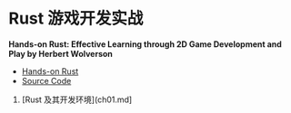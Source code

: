 # Rust 游戏开发实战

**Hands-on Rust: Effective Learning through 2D Game Development and Play by Herbert Wolverson**

- [Hands-on Rust](https://hands-on-rust.com/)
- [Source Code](https://github.com/thebracket/HandsOnRust)

1. [Rust 及其开发环境](ch01.md]
